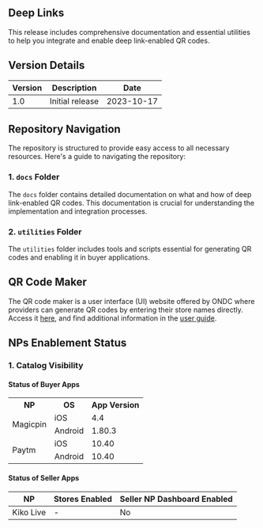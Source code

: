 ## Deep Links

This release includes comprehensive documentation and essential utilities to help you integrate and enable deep link-enabled QR codes.

## Version Details

| Version | Description                                        | Date       |
|---------|----------------------------------------------------|------------|
| 1.0     | Initial release                                    | 2023-10-17 |

## Repository Navigation

The repository is structured to provide easy access to all necessary resources. Here's a guide to navigating the repository:

### 1. `docs` Folder

The `docs` folder contains detailed documentation on what and how of deep link-enabled QR codes. This documentation is crucial for understanding the implementation and integration processes.

### 2. `utilities` Folder

The `utilities` folder includes tools and scripts essential for generating QR codes and enabling it in buyer applications. 

## QR Code Maker

The QR code maker is a user interface (UI) website offered by ONDC where providers can generate QR codes by entering their store names directly. Access it [here](https://qrmaker.ondc.org/), and find additional information in the [user guide]().


## NPs Enablement Status


### 1. Catalog Visibility  

#### Status of Buyer Apps 
<table>
  <tr>
    <th>NP</th>
    <th>OS</th>
    <th>App Version</th>
  </tr>
  <tr>
    <td rowspan="2">Magicpin</td>
    <td>iOS</td>
    <td>4.4</td>
  </tr>
  <tr>
    <td>Android</td>
    <td>1.80.3</td>
  </tr>
  <tr>
    <td rowspan="2">Paytm</td>
    <td>iOS</td>
    <td>10.40</td>
  </tr>
  <tr>
    <td>Android</td>
    <td>10.40</td>
  </tr>
</table>

#### Status of Seller Apps 

| NP       | Stores Enabled        | Seller NP Dashboard Enabled |
|----------|-----------------------|---------------------------------|
| Kiko Live    | -                     | No                              |


